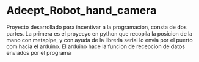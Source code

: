 # Adeept_Robot_hand_camera
Proyecto desarrollado para incentivar a la programacion, consta de dos partes. La primera es el proyecyo en python que recopila la posicion de la mano con metapipe, y con ayuda de la libreria serial lo envia por el puerto com hacia el arduino. El arduino hace la funcion de recepcion de datos enviados por el programa
